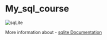 # My_sql_course

![sqLite](https://seekvectorlogo.com/wp-content/uploads/2019/07/sqlite-vector-logo-small.png)

More information about   - [sqlite Documentation](https://www.sqlite.org/docs.html)
